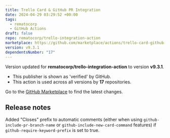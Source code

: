 ```yaml
---
title: Trello Card & GitHub PR Integration
date: 2024-04-29 03:29:52 +00:00
tags:
  - rematocorp
  - GitHub Actions
draft: false
repo: rematocorp/trello-integration-action
marketplace: https://github.com/marketplace/actions/trello-card-github-pr-integration
version: v9.3.1
dependentsNumber: "17"
---
```



Version updated for **rematocorp/trello-integration-action** to version **v9.3.1**.
- This publisher is shown as 'verified' by GitHub.
- This action is used across all versions by **17** repositories.

Go to the [GitHub Marketplace](https://github.com/marketplace/actions/trello-card-github-pr-integration) to find the latest changes.

## Release notes

Added "Closes" prefix to automatic comments (either when using `github-include-pr-branch-name` or `github-include-new-card-command` features) if `github-require-keyword-prefix` is set to true.
